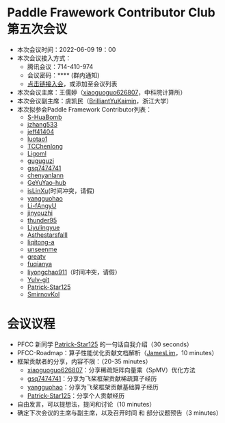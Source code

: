# Paddle Frawework Contributor Club 第五次会议

- 本次会议时间：2022-06-09 19：00
- 本次会议接入方式： 
  - 腾讯会议：714-410-974
  - 会议密码：**** (群内通知)
  - [点击链接入会](https://meeting.tencent.com/dm/WHyOzczNAMNS)，或添加至会议列表
- 本次会议主席：王儒婷（[xiaoguoguo626807](https://github.com/xiaoguoguo626807)，中科院计算所）
- 本次会议副主席：虞凯民（[BrilliantYuKaimin](https://github.com/BrilliantYuKaimin)，浙江大学）
- 本次拟参会Paddle Framework Contributor列表：
    - [S-HuaBomb](https://github.com/S-HuaBomb)
    - [jzhang533](https://github.com/jzhang533)
    - [jeff41404](https://github.com/jeff41404)
    - [luotao1](https://github.com/luotao1)
    - [TCChenlong](https://github.com/TCChenlong)
    - [Ligoml](https://github.com/Ligoml)
    - [guguguzi](https://github.com/guguguzi)
    - [gsq7474741](https://github.com/gsq7474741)
    - [chenyanlann](https://github.com/chenyanlann)
    - [GeYuYao-hub](https://github.com/GeYuYao-hub)
    - [isLinXu](https://github.com/isLinXu)(时间冲突，请假)
    - [yangguohao](https://github.com/yangguohao)
    - [Li-fAngyU](https://github.com/Li-fAngyU)
    - [jinyouzhi](https://github.com/jinyouzhi)
    - [thunder95](https://github.com/thunder95)
    - [Liyulingyue](https://github.com/Liyulingyue)
    - [Asthestarsfalll](https://github.com/Asthestarsfalll)
    - [liqitong-a](https://github.com/liqitong-a)
    - [unseenme](https://github.com/unseenme)
    - [greatv](https://github.com/greatv)
    - [fuqianya](https://github.com/fuqianya)
    - [liyongchao911](https://github.com/liyongchao911)（时间冲突，请假）
    - [Yulv-git](https://github.com/Yulv-git)
    - [Patrick-Star125](https://github.com/Patrick-Star125) 
    - [SmirnovKol](https://github.com/SmirnovKol)

# 会议议程

- PFCC 新同学 [Patrick-Star125](https://github.com/Patrick-Star125) 的一句话自我介绍（30 seconds）
- PFCC-Roadmap：算子性能优化贡献文档解析（[JamesLim](https://github.com/JamesLim)，10 minutes）
- 框架贡献者的分享，内容不限：（20-35 minutes）
  - [xiaoguoguo626807](https://github.com/xiaoguoguo626807)：分享稀疏矩阵向量乘（SpMV）优化方法
  - [gsq7474741](https://github.com/gsq7474741)：分享为飞桨框架贡献稀疏算子经历
  - [yangguohao](https://github.com/yangguohao)：分享为飞桨框架贡献基础算子经历
  - [Patrick-Star125](https://github.com/Patrick-Star125)：分享个人贡献经历
- 自由发言，可以提想法，提问和讨论（10 minutes）
- 确定下次会议的主席与副主席，以及召开时间 和 部分议题预告（3 minutes）
